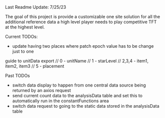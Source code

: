 Last Readme Update: 7/25/23

The goal of this project is provide a customizable one site solution for all the additional reference data a high level player needs to play competitive TFT at the highest level.

Current TODOs:
- update having two places where patch epoch value has to be change just to one


guide to unitData export
// 0 - unitName
// 1 - starLevel
// 2,3,4 - item1, item2, item3
// 5 - placement

Past TODOs
- switch data display to happen from one central data source being returned by an axios request
- send current count data to the analysisData table and set this to automatically run in the constantFunctions area
- switch data request to going to the static data stored in the analysisData table